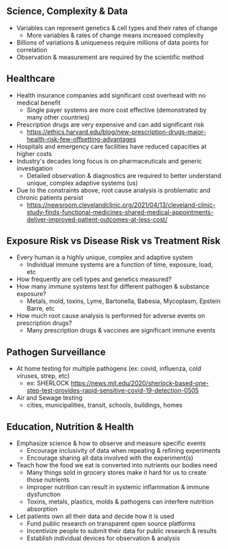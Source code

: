 ## Science, Complexity & Data
 * Variables can represent genetics & cell types and their rates of change
   * More variables & rates of change means increased complexity
 * Billions of variations & uniqueness require millions of data points for correlation
 * Observation & measurement are required by the scientific method

## Healthcare
* Health insurance companies add significant cost overhead with no medical benefit
    * Single payer systems are more cost effective (demonstrated by many other countries)
* Prescription drugs are very expensive and can add significant risk
    * https://ethics.harvard.edu/blog/new-prescription-drugs-major-health-risk-few-offsetting-advantages
* Hospitals and emergency care facilities have reduced capacities at higher costs
* Industry's decades long focus is on pharmaceuticals and generic investigation
    * Detailed observation & diagnostics are required to better understand unique, complex adaptive systems (us)
* Due to the constraints above, root cause analysis is problematic and chronic patients persist
    * https://newsroom.clevelandclinic.org/2021/04/13/cleveland-clinic-study-finds-functional-medicines-shared-medical-appointments-deliver-improved-patient-outcomes-at-less-cost/
    
## Exposure Risk vs Disease Risk vs Treatment Risk
 * Every human is a highly unique, complex and adaptive system
   * Individual immune systems are a function of time, exposure, load, etc
 * How frequently are cell types and genetics measured?
 * How many immune systems test for different pathogen & substance exposure?
   * Metals, mold, toxins, Lyme, Bartonella, Babesia, Mycoplasm, Epstein Barre, etc
 * How much root cause analysis is performed for adverse events on prescription drugs?
   * Many prescription drugs & vaccines are significant immune events
   
## Pathogen Surveillance
* At home testing for multiple pathogens (ex: covid, influenza, cold viruses, strep, etc)
   * ex: SHERLOCK https://news.mit.edu/2020/sherlock-based-one-step-test-provides-rapid-sensitive-covid-19-detection-0505
* Air and Sewage testing
   * cities, municipalities, transit, schools, buildings, homes

## Education, Nutrition & Health
 * Emphasize science & how to observe and measure specific events
   * Encourage inclusivity of data when repeating & refining experiments
   * Encourage sharing all data involved with the experiment(s)
 * Teach how the food we eat is converted into nutrients our bodies need
   * Many things sold in grocery stores make it hard for us to create those nutrients
   * Improper nutrition can result in systemic inflammation & immune dysfunction
   * Toxins, metals, plastics, molds & pathogens can interfere nutrition absorption
 * Let patients own all their data and decide how it is used
   * Fund public research on transparent open source platforms
   * Incentivize people to submit their data for public research & results
   * Establish individual devices for observation & analysis
